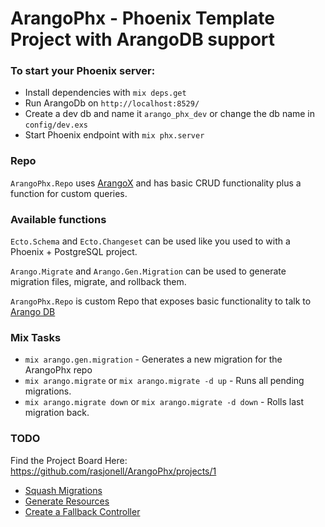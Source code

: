 # ArangoPhx - Phoenix Template Project with ArangoDB support

### To start your Phoenix server:

- Install dependencies with `mix deps.get`
- Run ArangoDb on `http://localhost:8529/`
- Create a dev db and name it `arango_phx_dev` or change the db name in `config/dev.exs`
- Start Phoenix endpoint with `mix phx.server`

### Repo

`ArangoPhx.Repo` uses [ArangoX](https://github.com/ArangoDB-Community/arangox) and has basic CRUD functionality plus a function for custom queries.

### Available functions

`Ecto.Schema` and `Ecto.Changeset` can be used like you used to with a Phoenix + PostgreSQL project.

`Arango.Migrate` and `Arango.Gen.Migration` can be used to generate migration files, migrate, and rollback them.

`ArangoPhx.Repo` is custom Repo that exposes basic functionality to talk to [Arango DB](https://www.arangodb.com/)

### Mix Tasks

- `mix arango.gen.migration` - Generates a new migration for the ArangoPhx repo
- `mix arango.migrate` or `mix arango.migrate -d up` - Runs all pending migrations.
- `mix arango.migrate down` or `mix arango.migrate -d down` - Rolls last migration back.

### TODO

Find the Project Board Here: https://github.com/rasjonell/ArangoPhx/projects/1

- [Squash Migrations](https://github.com/rasjonell/ArangoPhx/issues/2)
- [Generate Resources](https://github.com/rasjonell/ArangoPhx/issues/3)
- [Create a Fallback Controller](https://github.com/rasjonell/ArangoPhx/issues/4)
